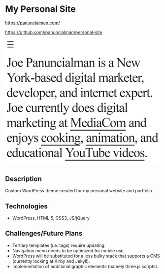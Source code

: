 # My Personal Site

https://panuncialman.com/

https://github.com/jpanuncialman/personal-site


![](/personalsite.jpg)


## Description

Custom WordPress theme created for my personal website and portfolio.

## Technologies

- WordPress, HTML 5, CSS3, JS/jQuery


## Challenges/Future Plans
- Tertiary templates (i.e. tags) require updating.
- Navigation menu needs to be optimized for mobile use.
- WordPress will be substituted for a less bulky stack that supports a CMS (currently looking at Kirby and Jekyll).
- Implementation of additional graphic elements (namely three.js scripts).





